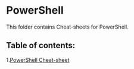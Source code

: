 # PowerShell

This folder contains Cheat-sheets for PowerShell.

## Table of contents:

1.[PowerShell Cheat-sheet](./Powershell%20Cheat-sheet.pdf)

